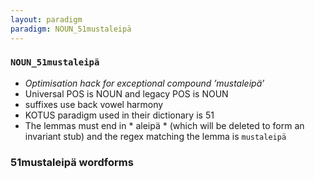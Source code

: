 ```yaml
---
layout: paradigm
paradigm: NOUN_51mustaleipä
---
```

### ` NOUN_51mustaleipä `

* _Optimisation hack for exceptional compound ’mustaleipä’_
* Universal POS is NOUN and legacy POS is NOUN
* suffixes use back vowel harmony
* KOTUS paradigm used in their dictionary is 51
* The lemmas must end in * aleipä * (which will be deleted to form an invariant stub) and the regex matching the lemma is ` mustaleipä `

### 51mustaleipä wordforms


